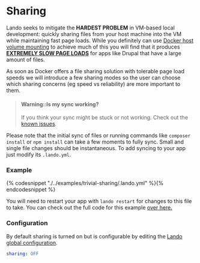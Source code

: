 Sharing
=======

Lando seeks to mitigate the **HARDEST PROBLEM** in VM-based local development: quickly sharing files from your host machine into the VM while maintaining fast page loads. While you definitely can use [Docker host volume mounting](https://docs.docker.com/compose/compose-file/#volumes) to achieve much of this you will find that it produces [**EXTREMELY SLOW PAGE LOADS**](https://forums.docker.com/t/file-access-in-mounted-volumes-extremely-slow-cpu-bound/8076) for apps like Drupal that have a large amount of files.

As soon as Docker offers a file sharing solution with tolerable page load speeds we will introduce a few sharing modes so the user can choose which sharing concerns (eg speed vs reliability) are more important to them.

> #### Warning::Is my sync working?
>
> If you think your sync might be stuck or not working. Check out the [known issues](./../issues/file-sync.md).

Please note that the initial sync of files or running commands like `composer install` or `npm install` can take a few moments to fully sync. Small and single file changes should be instantaneous. To add syncing to your app just modify its `.lando.yml`.

### Example

{% codesnippet "./../examples/trivial-sharing/.lando.yml" %}{% endcodesnippet %}

You will need to restart your app with `lando restart` for changes to this file to take. You can check out the full code for this example [over here.](https://github.com/kalabox/lando/tree/master/examples/trivial-sharing)

### Configuration

By default sharing is turned on but is configurable by editing the [Lando global configuration](./config.yml).

```yml
sharing: OFF
```
